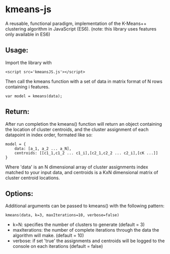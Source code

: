 # kmeans-js
A reusable, functional paradigm, implementation of the K-Means++ clustering algorithm in JavaScript (ES6).
(note: this library uses features only available in ES6)

## Usage:
Import the library with
~~~~
<script src='kmeansJS.js'></script>
~~~~
Then call the kmeans function with a set of data in matrix format of N rows containing i features.
~~~~
var model = kmeans(data);
~~~~
## Return:
After run completion the kmeans() function will return an object containing the location of cluster centroids, and the cluster assignment of each datapoint in index order, formated like so:
~~~~
model = {
    data: [a_1, a_2 ... a_N],
    centroids: [[c1_1,c1_2 ... c1_i],[c2_1,c2_2 ... c2_i],[cK ...]]
}
~~~~
Where 'data' is an N dimensional array of cluster assignments index matched to your input data, and centroids is a KxN dimensional matrix of cluster centroid locations.

## Options:
Additional arguments can be passed to kmeans() with the following pattern:
~~~~
kmeans(data, k=3, maxIterations=10, verbose=false)
~~~~
* k=N: specifies the number of clusters to generate (default = 3)
* maxIterations: the number of complete iterations through the data the algorithm will make. (default = 10)
* verbose: if set 'true' the assignments and centroids will be logged to the console on each iterations (default = false)
